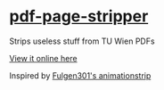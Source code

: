 # [pdf-page-stripper](https://tuwien2020.github.io/pdf-page-stripper/)

Strips useless stuff from TU Wien PDFs

[View it online here](https://tuwien2020.github.io/pdf-page-stripper/)

Inspired by [Fulgen301's animationstrip](https://github.com/Fulgen301/animationstrip)
